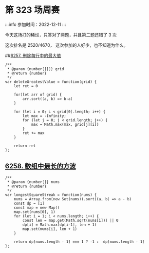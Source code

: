 # 第 323 场周赛
 
:::info
参加时间：2022-12-11
:::

今天这场打的稀烂，只答对了两题，并且第二题还错了 3 次

这次排名是 2520/4670， 这次参加的人好少，也不知道为什么。

##[6257. 删除每行中的最大值](https://leetcode.cn/problems/delete-greatest-value-in-each-row/)

```
/**
 * @param {number[][]} grid
 * @return {number}
 */
var deleteGreatestValue = function(grid) {
    let ret = 0
    
    for(let arr of grid) {
        arr.sort((a, b) => b-a)
    }
    
    for (let i = 0; i < grid[0].length; i++) {
        let max = -Infinity;
        for (let j = 0; j < grid.length; j++) {
            max = Math.max(max, grid[j][i])
        }
        ret += max
    }
    
    return ret
};
```

## [6258. 数组中最长的方波](https://leetcode.cn/problems/longest-square-streak-in-an-array/)

```
/**
 * @param {number[]} nums
 * @return {number}
 */
var longestSquareStreak = function(nums) {
    nums = Array.from(new Set(nums)).sort((a, b) => a - b)
    const dp = [1]
    const map = new Map()
    map.set(nums[0], 1)
    for (let i = 1; i < nums.length; i++) {
        const len = map.get(Math.sqrt(nums[i])) || 0
        dp[i] = Math.max(dp[i-1], len + 1)
        map.set(nums[i], len + 1)
    }
    
    return dp[nums.length - 1] === 1 ? -1 :  dp[nums.length - 1]
};
```